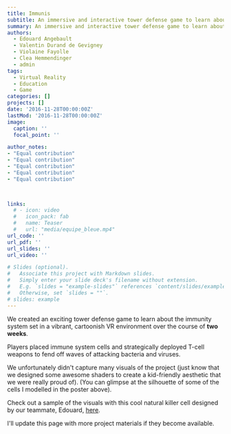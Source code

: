 ```yaml
---
title: Immunis
subtitle: An immersive and interactive tower defense game to learn about the immunity system
summary: An immersive and interactive tower defense game to learn about the immunity system #Inria VR Hackaton (4 days) 2017
authors:
  - Edouard Angebault
  - Valentin Durand de Gevigney
  - Violaine Fayolle
  - Clea Hemmendinger
  - admin
tags: 
  - Virtual Reality
  - Education
  - Game
categories: []
projects: []
date: '2016-11-28T00:00:00Z'
lastMod: '2016-11-28T00:00:00Z'
image:
  caption: ''
  focal_point: ''

author_notes:
- "Equal contribution"
- "Equal contribution"
- "Equal contribution"
- "Equal contribution"
- "Equal contribution"

  

links:
  # - icon: video
  #   icon_pack: fab
  #   name: Teaser
  #   url: "media/equipe_bleue.mp4"
url_code: ''
url_pdf: ''
url_slides: ''
url_video: ''

# Slides (optional).
#   Associate this project with Markdown slides.
#   Simply enter your slide deck's filename without extension.
#   E.g. `slides = "example-slides"` references `content/slides/example-slides.md`.
#   Otherwise, set `slides = ""`.
# slides: example
---
```


We created an exciting tower defense game to learn about the immunity system set in a vibrant, cartoonish VR environment over the course of **two weeks**.

Players placed immune system cells and strategically deployed T-cell weapons to fend off waves of attacking bacteria and viruses. 

We unfortunately didn't capture many visuals of the project (just know that we designed some awesome shaders to create a kid-friendly aesthetic that we were really proud of). 
(You can glimpse at the silhouette of some of the cells I modelled in the poster above). 

Check out a sample of the visuals with this cool natural killer cell designed by our teammate, Edouard, [here](https://www.artstation.com/artwork/KdJro). 

I'll update this page with more project materials if they become available.